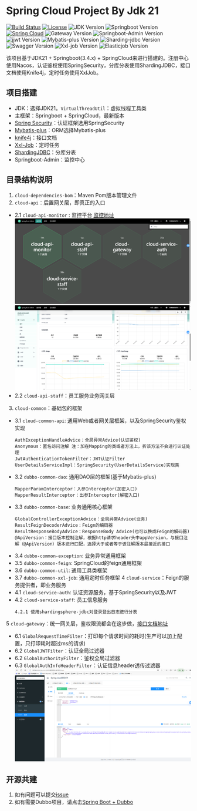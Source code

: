 # Spring Cloud Project By Jdk 21

[![Build Status](https://img.shields.io/badge/Build-ZhiQinlsZhen-red)](https://github.com/ZhiQinIsZhen)
[![License](https://img.shields.io/badge/License-MIT-yellow)](https://github.com/ZhiQinIsZhen/springcloud-liyz/blob/master/LICENSE)
![JDK Version](https://img.shields.io/badge/JDK-21-brightgreen)
![Springboot Version](https://img.shields.io/badge/Springboot-3.4.2-brightgreen)
[![Spring Cloud](https://img.shields.io/badge/Springcloud-2024.0.0-brightgreen)](https://spring.io/projects/spring-cloud)
![Gateway Version](https://img.shields.io/badge/Gateway-4.1.5-brightgreen)
![Springboot-Admin Version](https://img.shields.io/badge/Admin-3.4.2-brightgreen)
![jjwt Version](https://img.shields.io/badge/jjwt-0.12.6-brightgreen)
![Mybatis-plus Version](https://img.shields.io/badge/MybatisPlus-3.5.10.1-brightgreen)
![Sharding-jdbc Version](https://img.shields.io/badge/ShardingJdbc-5.5.2-brightgreen)
![Swagger Version](https://img.shields.io/badge/knife4j-4.5.0-brightgreen)
![Xxl-job Version](https://img.shields.io/badge/xxljob-3.0.0-brightgreen)
![Elasticjob Version](https://img.shields.io/badge/elasticjob-3.0.4-brightgreen)

该项目基于JDK21 + Springboot(3.4.x) + SpringCloud来进行搭建的。注册中心使用Nacos，认证鉴权使用SpringSecurity，分库分表使用ShardingJDBC，接口文档使用Knife4j，定时任务使用XxlJob。

## 项目搭建

- JDK：选择JDK21。`VirtualThreadUtil`：虚拟线程工具类
- 主框架：Springboot + SpringCloud，最新版本
- [Spring Security](https://spring.io/projects/spring-security)：认证框架选用SpringSecurity
- [Mybatis-plus](https://baomidou.com/)：ORM选择Mybatis-plus
- [knife4j](https://doc.xiaominfo.com)：接口文档
- [Xxl-Job](https://www.xuxueli.com/xxl-job/)：定时任务
- [ShardingJDBC](https://shardingsphere.apache.org/index_zh.html)：分库分表
- Springboot-Admin：监控中心

## 目录结构说明

1. `cloud-dependencies-bom`：Maven Pom版本管理文件
2. `cloud-api`：后置网关层，即真正的入口
- 2.1 `cloud-api-monitor` : 监控平台 [监控地址](http://127.0.0.1:7060)
![监控中心](/document/monitor.jpg)
![cloud-service-auth](/document/cloud-service-auth.jpg)
- 2.2 `cloud-api-staff`：员工服务业务网关层
3. `cloud-common`：基础包的框架
- 3.1 `cloud-common-api`: 通用Web或者网关层框架，以及SpringSecurity鉴权实现
  ```text
  AuthExceptionHandleAdvice：全局异常Advice(认证鉴权)
  Anonymous：匿名访问注解 注：加在Mapping的类或者方法上，折该方法不会进行认证处理
  JwtAuthenticationTokenFilter：JWT认证Filter
  UserDetailsServiceImpl：SpringSecurity(UserDetailsService)实现类
  ```
- 3.2 `dubbo-common-dao`: 通用DAO层的框架(基于Mybatis-plus)
  ```text
  MapperParamInterceptor：入参Interceptor(加密入口)
  MapperResultInterceptor：出参Interceptor(解密入口) 
  ```
- 3.3 `dubbo-common-base`: 业务通用核心框架
  ```text
  GlobalControllerExceptionAdvice：全局异常Advice(业务)
  ResultFeignDecoderAdvice：Feign的编码器
  ResultResponseBodyAdvice：ResponseBody Advice(也可以换成Feign的解码器)
  @ApiVersion：接口版本控制注解，根据http请求header头中appVersion，与接口注解（@ApiVersion）版本进行匹配，选择大于或者等于该注解版本最接近的接口
  ```
- 3.4 `dubbo-common-exception`: 业务异常通用框架
- 3.5 `dubbo-common-feign`: SpringCloud的feign通用框架
- 3.6 `dubbo-common-util`: 通用工具类框架
- 3.7 `dubbo-common-xxl-job`: 通用定时任务框架
4 `cloud-service`：Feign的服务提供者，即业务服务
- 4.1 `cloud-service-auth`: 认证资源服务，基于SpringSecurity以及JWT
- 4.2 `cloud-service-staff`: 员工信息服务
    ```text
    4.2.1 使用shardingsphere-jdbc对登录登出日志进行分表
    ```
5 `cloud-gateway`：统一网关层，鉴权限流都会在这步做，[接口文档地址](http://127.0.0.1:8080/doc.html)
- 6.1 `GlobalRequestTimeFilter`：打印每个请求时间的耗时(生产可以加上配置，只打印耗时超过ms的请求)
- 6.2 `GlobalJWTFilter`：认证全局过滤器
- 6.2 `GlobalAuthorityFilter`：鉴权全局过滤器
- 6.3 `GlobalAuthInfoHeaderFilter`：认证信息header透传过滤器
![接口文档](/document/gateway-doc.jpg)

## 开源共建
1. 如有问题可以提交[issue](https://github.com/ZhiQinIsZhen/cloud-springboot3/issues)
2. 如有需要Dubbo项目，请点击[Spring Boot + Dubbo](https://github.com/ZhiQinIsZhen/dubbo-springboot-project)